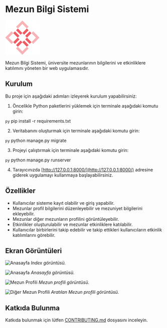 # Mezun Bilgi Sistemi

![Logo](/screenshots/logo.png)

Mezun Bilgi Sistemi, üniversite mezunlarının bilgilerini ve etkinliklere katılımını yöneten bir web uygulamasıdır.

## Kurulum

Bu proje için aşağıdaki adımları izleyerek kurulum yapabilirsiniz:

1. Öncelikle Python paketlerini yüklemek için terminale aşağıdaki komutu girin:

```py```
pip install -r requirements.txt


2. Veritabanını oluşturmak için terminale aşağıdaki komutu girin:

```py``` python manage.py migrate


3. Projeyi çalıştırmak için terminale aşağıdaki komutu girin:
   
```py``` python manage.py runserver


4. Tarayıcınızda [http://127.0.0.1:8000/](http://127.0.0.1:8000/) adresine giderek uygulamayı kullanmaya başlayabilirsiniz.

## Özellikler

- Kullanıcılar sisteme kayıt olabilir ve giriş yapabilir.
- Mezunlar profil bilgilerini düzenleyebilir ve mezuniyet bilgilerini ekleyebilir.
- Mezunlar diğer mezunların profilini görüntüleyebilir.
- Etkinlikler oluşturulabilir ve mezunlar etkinliklere katılabilir.
- Kullanıcılar birbirlerini takip edebilir ve takip ettikleri kullanıcıların etkinlik katılımlarını görebilir.

## Ekran Görüntüleri

![Anasayfa](/screenshots/index.png)
_Index görüntüsü._

![Anasayfa](/screenshots/home.png)
_Anasayfa görüntüsü._

![Mezun Profili](/screenshots/profile.png)
_Mezun profili görüntüsü._

![Diğer Mezun Profili](/screenshots/view_profile.png)
_Aratılan Mezun profili görüntüsü._

## Katkıda Bulunma

Katkıda bulunmak için lütfen [CONTRIBUTING.md](/CONTRIBUTING.md) dosyasını inceleyin.
